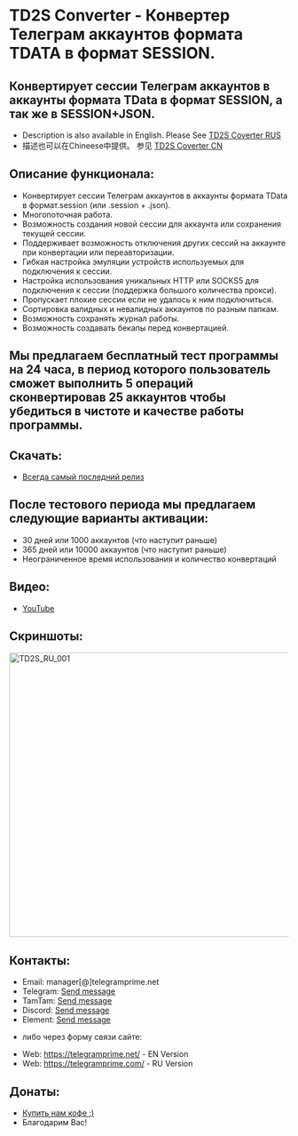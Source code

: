 # TD2S Converter - Конвертер Телеграм аккаунтов формата TDATA в формат SESSION.
## Конвертирует сессии Телеграм аккаунтов в аккаунты формата TData в формат SESSION, а так же в SESSION+JSON.
 
 * Description is also available in English. Please See [TD2S Coverter RUS](https://github.com/telegram-prime/Telegram-TData-to-Session-Converter/)
 * 描述也可以在Chineese中提供。 参见 [TD2S Coverter CN](https://github.com/telegram-prime/Telegram-TData-to-Session-Converter-CN)


## Описание функционала:
 - Конвертирует сессии Телеграм аккаунтов в аккаунты формата TData в формат.session (или .session + .json).
 - Многопоточная работа.
 - Возможность создания новой сессии для аккаунта или сохранения текущей сессии.
 - Поддерживает возможность отключения других сессий на аккаунте при конвертации или переавторизации.
 - Гибкая настройка эмуляции устройств используемых для подключения к сессии.
 - Настройка использования уникальных HTTP или SOCKS5 для подключения к сессии (поддержка большого количества прокси).
 - Пропускает плохие сессии если не удалось к ним подключиться.
 - Сортировка валидных и невалидных аккаунтов по разным папкам.
 - Возможность сохранять журнал работы.
 - Возможность создавать бекапы перед конвертацией.


## Мы предлагаем бесплатный тест программы на 24 часа, в период которого пользователь сможет выполнить 5 операций сконвертировав 25 аккаунтов чтобы убедиться в чистоте и качестве работы программы.

## Скачать:
 - [Всегда самый последний релиз](https://github.com/telegram-prime/Telegram-TData-to-Session-Converter-RU/releases/latest)


## После тестового периода мы предлагаем следующие варианты активации: 
- 30 дней или 1000 аккаунтов (что наступит раньше)
- 365 дней или 10000 аккаунтов (что наступит раньше)
- Неограниченное время использования и количество конвертаций


## Видео:
- [YouTube](https://youtu.be/hpfbXPWjLqs)


## Скриншоты:
<img width="512" alt="TD2S_RU_001" src="https://github.com/user-attachments/assets/ce82edb4-c7b4-45a2-83f5-bb4048437d2e" />




##  Контакты:
- Email:    manager[@]telegramprime.net
- Telegram: [Send message](https://telegramprime.com/telegram-contact)
- TamTam:   [Send message](https://telegramprime.com/tamtam-contact)
- Discord:  [Send message](https://telegramprime.com/discord-contact)
- Element:  [Send message](https://telegramprime.com/element-contact)

* либо через форму связи сайте:
- Wеb: https://telegramprime.net/ - EN Version
- Wеb: https://telegramprime.com/ - RU Version


## Донаты:
* [Купить нам кофе :)](https://nowpayments.io/donation/telegramprime)
* Благодарим Вас!



